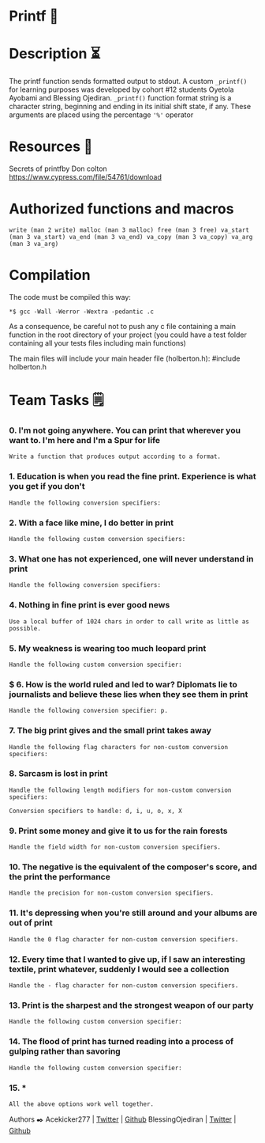 # Printf  📠

# Description ⏳
The printf function sends formatted output to stdout. A custom `_printf()` for learning purposes was developed by cohort #12 students Oyetola Ayobami and Blessing Ojediran. `_printf()` function format string is a character string, beginning and ending in its initial shift state, if any. These arguments are placed using the percentage `'%'` operator

# Resources 🔧
Secrets of printfby Don colton https://www.cypress.com/file/54761/download

# Authorized functions and macros
`write (man 2 write) malloc (man 3 malloc) free (man 3 free) va_start (man 3 va_start) va_end (man 3 va_end) va_copy (man 3 va_copy) va_arg (man 3 va_arg)`
# Compilation
The code must be compiled this way:

`*$ gcc -Wall -Werror -Wextra -pedantic .c`

As a consequence, be careful not to push any c file containing a main function in the root directory of your project (you could have a test folder containing all your tests files including main functions)

The main files will include your main header file (holberton.h): #include holberton.h
# Team Tasks 🗒️                
### 0. I'm not going anywhere. You can print that wherever you want to. I'm here and I'm a Spur for life                                                                    
`Write a function that produces output according to a format.`                       
                                                                                                                                                                                                                                                                                                                                                 
### 1. Education is when you read the fine print. Experience is what you get if you don't                                                                                  
`Handle the following conversion specifiers:`

### 2. With a face like mine, I do better in print                                      

`Handle the following custom conversion specifiers:`                                  
                                                                                   

### 3. What one has not experienced, one will never understand in print                

`Handle the following conversion specifiers:`                                        

                                                                                   

### 4. Nothing in fine print is ever good news                                          

`Use a local buffer of 1024 chars in order to call write as little as possible. `     

                                                                                   

### 5. My weakness is wearing too much leopard print                                    

`Handle the following custom conversion specifier:`                                  

                                                                                   

### $ 6. How is the world ruled and led to war? Diplomats lie to journalists and believe these lies when they see them in print                                              

`Handle the following conversion specifier: p.`                                      

                                                                                   

### 7. The big print gives and the small print takes away                              

`Handle the following flag characters for non-custom conversion specifiers:`          

                                                                                   

### 8. Sarcasm is lost in print                                                        

`Handle the following length modifiers for non-custom conversion specifiers:`                                                                                                                                                                                                                                                        

`Conversion specifiers to handle: d, i, u, o, x, X `                                 

                                                                                   

### 9. Print some money and give it to us for the rain forests                          

`Handle the field width for non-custom conversion specifiers.`                        

                                                                                   

### 10. The negative is the equivalent of the composer's score, and the print the performance                                                                              

`Handle the precision for non-custom conversion specifiers.  `                        

                                                                                   

### 11. It's depressing when you're still around and your albums are out of print      

`Handle the 0 flag character for non-custom conversion specifiers.`                  

                                                                                   

### 12. Every time that I wanted to give up, if I saw an interesting textile, print whatever, suddenly I would see a collection                                            

`Handle the - flag character for non-custom conversion specifiers.  `                

                                                                                   

### 13. Print is the sharpest and the strongest weapon of our party                    

`Handle the following custom conversion specifier: `                                 

                                                                                   

### 14. The flood of print has turned reading into a process of gulping rather than savoring                                                                                

`Handle the following custom conversion specifier:  `                                

                                                                                   

### 15. *                                                                              

`All the above options work well together.`







Authors ✒️ 
Acekicker277 | [Twitter](https://twitter.com/HaymoreAy?t=iI6aWw2a9dKoUss2BsZhJw&s=09) | [Github](https://github.com/Acekicker277)
BlessingOjediran | [Twitter](https://twitter.com/uxfoodie_) | [Github](https://github.com/blessingojediran)
